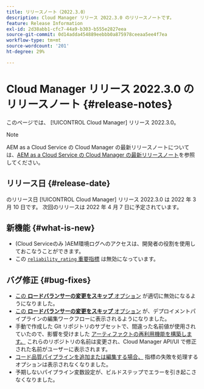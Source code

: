 ```yaml
---
title: リリースノート（2022.3.0）
description: Cloud Manager リリース 2022.3.0 のリリースノートです。
feature: Release Information
exl-id: 2d38abb1-cfc7-44a9-b303-b555e2827eea
source-git-commit: 0d14adda454889eebbb0a875978ceeaa5ee4f7ea
workflow-type: tm+mt
source-wordcount: '201'
ht-degree: 29%

---
```



# Cloud Manager リリース 2022.3.0 のリリースノート {#release-notes}

このページでは、 [!UICONTROL Cloud Manager] リリース 2022.3.0。

>[!NOTE]
>
>AEM as a Cloud Service の Cloud Manager の最新リリースノートについては、[AEM as a Cloud Service の Cloud Manager の最新リリースノート](https://experienceleague.adobe.com/docs/experience-manager-cloud-service/content/implementing/using-cloud-manager/release-notes-cloud-manager/release-notes-cm-current.html?lang=ja)を参照してください。

## リリース日 {#release-date}

のリリース日 [!UICONTROL Cloud Manager] リリース 2022.3.0 は 2022 年 3 月 10 日です。 次回のリリースは 2022 年 4 月 7 日に予定されています。

## 新機能 {#what-is-new}

* (Cloud Serviceのみ )AEM環境ログへのアクセスは、開発者の役割を使用しておこなうことができます。
* この [`reliability_rating` 重要指標](understand-your-test-results.md) は無効になっています。


## バグ修正 {#bug-fixes}

* [この **ロードバランサーの変更をスキップ** オプション](configuring-production-pipelines.md#adding-production-pipeline) が適切に無効になるようになりました。
* [この **ロードバランサーの変更をスキップ** オプション](configuring-production-pipelines.md#adding-production-pipeline) が、デプロイメントパイプラインの編集ワークフローに表示されるようになりました。
* 手動で作成した Git リポジトリのサブセットで、間違った名前値が使用されていたので、影響を受けました [アーティファクトの再利用機能を構築します。](setting-up-project.md#build-artifact-reuse) これらのリポジトリの名前は変更され、Cloud Manager API/UI で修正された名前がユーザーに表示されます。
* [コード品質パイプラインを追加または編集する場合、](configuring-non-production-pipelines.md) 指標の失敗を処理するオプションは表示されなくなりました。
* 予期しないパイプライン変数設定が、ビルドステップでエラーを引き起こさなくなりました。
